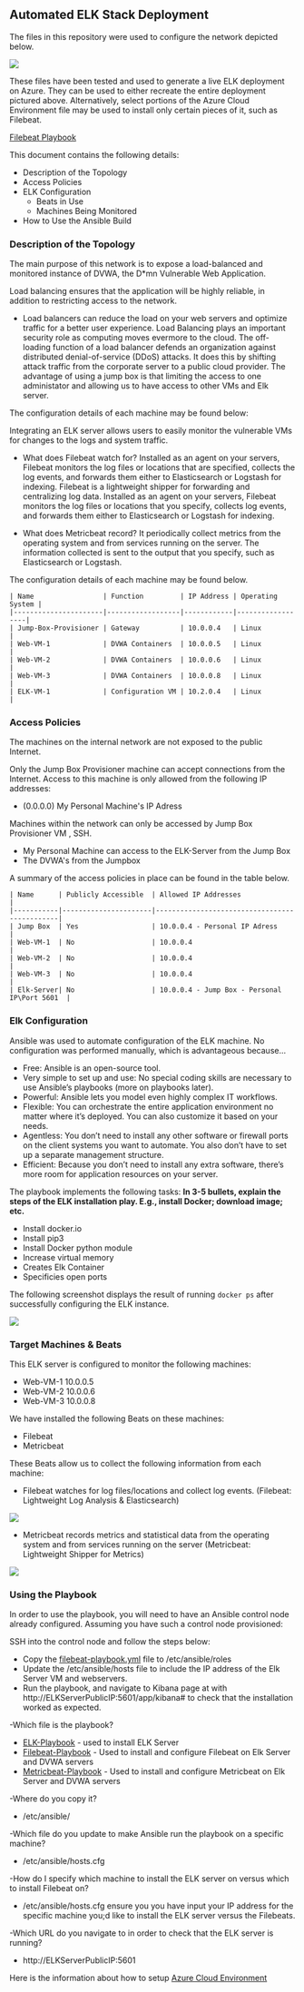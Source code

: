 ## Automated ELK Stack Deployment

The files in this repository were used to configure the network depicted below.

![](https://github.com/s23rcan/Elk-Stack-Project/blob/main/Diagrams/Week_13_ELK_Stack_Project_v1.png)

These files have been tested and used to generate a live ELK deployment on Azure. They can be used to either recreate the entire deployment pictured above. Alternatively, select portions of the Azure Cloud Environment file may be used to install only certain pieces of it, such as Filebeat.

  [Filebeat Playbook](https://github.com/s23rcan/Elk-Stack-Project/blob/main/Ansible/filebeat_playbook.txt)

This document contains the following details:
- Description of the Topology
- Access Policies
- ELK Configuration
  - Beats in Use
  - Machines Being Monitored
- How to Use the Ansible Build


### Description of the Topology

The main purpose of this network is to expose a load-balanced and monitored instance of DVWA, the D*mn Vulnerable Web Application.

Load balancing ensures that the application will be highly reliable, in addition to restricting access to the network.
- Load balancers can reduce the load on your web servers and optimize traffic for a better user experience. Load Balancing plays an important security role as computing moves evermore to the cloud. The off-loading function of a load balancer defends an organization against distributed denial-of-service (DDoS) attacks. It does this by shifting attack traffic from the corporate server to a public cloud provider. The advantage of using a jump box is that limiting the access to one administator and allowing us to have access to other VMs and Elk server.

The configuration details of each machine may be found below:

Integrating an ELK server allows users to easily monitor the vulnerable VMs for changes to the logs and system traffic.
- What does Filebeat watch for? Installed as an agent on your servers, Filebeat monitors the log files or locations that are specified, collects the log events, and forwards them either to Elasticsearch or Logstash for indexing. Filebeat is a lightweight shipper for forwarding and centralizing log data. Installed as an agent on your servers, Filebeat monitors the log files or locations that you specify, collects log events, and forwards them either to Elasticsearch or Logstash for indexing.

- What does Metricbeat record? It periodically collect metrics from the operating system and from services running on the server. The information collected is sent to the output that you specify, such as Elasticsearch or Logstash.

The configuration details of each machine may be found below.

```
| Name                 | Function         | IP Address | Operating System |
|----------------------|------------------|------------|------------------|
| Jump-Box-Provisioner | Gateway          | 10.0.0.4   | Linux            |
| Web-VM-1             | DVWA Containers  | 10.0.0.5   | Linux            |
| Web-VM-2             | DVWA Containers  | 10.0.0.6   | Linux            |
| Web-VM-3             | DVWA Containers  | 10.0.0.8   | Linux            |
| ELK-VM-1             | Configuration VM | 10.2.0.4   | Linux            |

```
### Access Policies

The machines on the internal network are not exposed to the public Internet. 

Only the Jump Box Provisioner machine can accept connections from the Internet. Access to this machine is only allowed from the following IP addresses:
- (0.0.0.0) My Personal Machine's IP Adress

Machines within the network can only be accessed by Jump Box Provisioner VM , SSH.
- My Personal Machine can access to the ELK-Server from the Jump Box 
- The DVWA's from the Jumpbox 

A summary of the access policies in place can be found in the table below.

```
| Name      | Publicly Accessible  | Allowed IP Addresses                         |
|-----------|----------------------|----------------------------------------------|
| Jump Box  | Yes                  | 10.0.0.4 - Personal IP Adress                |
| Web-VM-1  | No                   | 10.0.0.4                                     |
| Web-VM-2  | No                   | 10.0.0.4                                     |
| Web-VM-3  | No                   | 10.0.0.4                                     |  
| Elk-Server| No                   | 10.0.0.4 - Jump Box - Personal IP\Port 5601  |

```

### Elk Configuration

Ansible was used to automate configuration of the ELK machine. No configuration was performed manually, which is advantageous because...

- Free: Ansible is an open-source tool.
- Very simple to set up and use: No special coding skills are necessary to use Ansible’s playbooks (more on playbooks later).
- Powerful: Ansible lets you model even highly complex IT workflows. 
- Flexible: You can orchestrate the entire application environment no matter where it’s deployed. You can also customize it based on your needs.
- Agentless: You don’t need to install any other software or firewall ports on the client systems you want to automate. You also don’t have to set up a separate management structure.
- Efficient: Because you don’t need to install any extra software, there’s more room for application resources on your server.


The playbook implements the following tasks:
**In 3-5 bullets, explain the steps of the ELK installation play. E.g., install Docker; download image; etc.** 
- Install docker.io
- Install pip3
- Install Docker python module
- Increase virtual memory
- Creates Elk Container
- Specificies open ports

The following screenshot displays the result of running `docker ps` after successfully configuring the ELK instance.

![](https://github.com/s23rcan/Elk-Stack-Project/blob/main/Images/elk_docker.PNG)

### Target Machines & Beats
This ELK server is configured to monitor the following machines:
- Web-VM-1   10.0.0.5
- Web-VM-2   10.0.0.6
- Web-VM-3   10.0.0.8

We have installed the following Beats on these machines:
- Filebeat
- Metricbeat

These Beats allow us to collect the following information from each machine:
- Filebeat watches for log files/locations and collect log events. (Filebeat: Lightweight Log Analysis & Elasticsearch)

![](https://github.com/s23rcan/Elk-Stack-Project/blob/main/Images/filebeat.PNG)

- Metricbeat records metrics and statistical data from the operating system and from services running on the server (Metricbeat: Lightweight Shipper for Metrics)


![](https://github.com/s23rcan/Elk-Stack-Project/blob/main/Images/metricbeat.png)


### Using the Playbook
In order to use the playbook, you will need to have an Ansible control node already configured. Assuming you have such a control node provisioned: 

SSH into the control node and follow the steps below:

- Copy the [filebeat-playbook.yml](https://github.com/s23rcan/Elk-Stack-Project/blob/main/Ansible/filebeat_playbook.txt) file to /etc/ansible/roles
- Update the /etc/ansible/hosts file to include the IP address of the Elk Server VM and webservers.
- Run the playbook, and navigate to Kibana page at with http://ELKServerPublicIP:5601/app/kibana# to check that the installation worked as expected.




-Which file is the playbook?
  - [ELK-Playbook](https://github.com/s23rcan/Elk-Stack-Project/blob/main/Ansible/elk_playbook.txt) - used to install ELK Server
  - [Filebeat-Playbook](https://github.com/s23rcan/Elk-Stack-Project/blob/main/Ansible/filebeat_playbook.txt) - Used to install and configure Filebeat on Elk Server and DVWA servers
  - [Metricbeat-Playbook](https://github.com/s23rcan/Elk-Stack-Project/blob/main/Ansible/metric_playbook.txt) - Used to install and configure Metricbeat on Elk Server and DVWA servers
  
-Where do you copy it?  
  - /etc/ansible/
  
-Which file do you update to make Ansible run the playbook on a specific machine? 
  - /etc/ansible/hosts.cfg

-How do I specify which machine to install the ELK server on versus which to install Filebeat on?
   - /etc/ansible/hosts.cfg ensure you you have input your IP address for the specific machine you;d like to install the ELK server versus the Filebeats.
   
-Which URL do you navigate to in order to check that the ELK server is running?
  - http://ELKServerPublicIP:5601
  
  
  
  
  
 
  Here is the information about how to setup [Azure Cloud Environment](https://github.com/s23rcan/Elk-Stack-Project/blob/main/Instruction%20-%20Azure%20Cloud%20Environment.md) 
  
  
  
  
 
